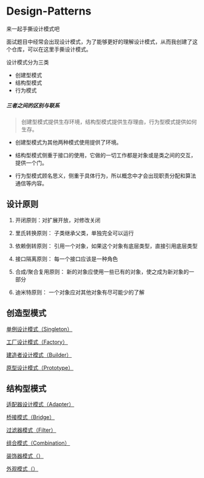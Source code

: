 # Design-Patterns

来一起手撕设计模式吧

面试题目中经常会出现设计模式，为了能够更好的理解设计模式，从而我创建了这个仓库，可以在这里手撕设计模式。

设计模式分为三类

- 创建型模式
- 结构型模式
- 行为模式

##### 三者之间的区别与联系

> 创建型模式提供生存环境，结构型模式提供生存理由，行为型模式提供如何生存。

- 创建型模式为其他两种模式使用提供了环境。

- 结构型模式侧重于接口的使用，它做的一切工作都是对象或是类之间的交互，提供一个门。

- 行为型模式顾名思义，侧重于具体行为，所以概念中才会出现职责分配和算法通信等内容。

## 设计原则

1. 开闭原则：对扩展开放，对修改关闭

2. 里氏转换原则： 子类继承父类，单独完全可以运行

3. 依赖倒转原则： 引用一个对象，如果这个对象有底层类型，直接引用底层类型

4. 接口隔离原则： 每一个接口应该是一种角色

5. 合成/聚合复用原则： 新的对象应使用一些已有的对象，使之成为新对象的一部分

6. 迪米特原则： 一个对象应对其他对象有尽可能少的了解

## 创造型模式

[单例设计模式（Singleton）](https://github.com/SleepingXiaoming/Design-Patterns/blob/main/DesignPatterns/src/Creative/Singleton/%E5%8D%95%E4%BE%8B%E8%AE%BE%E8%AE%A1%E6%A8%A1%E5%BC%8F.md)

[工厂设计模式（Factory）](https://github.com/SleepingXiaoming/Design-Patterns/blob/main/DesignPatterns/src/Creative/Factory/%E5%B7%A5%E5%8E%82%E8%AE%BE%E8%AE%A1%E6%A8%A1%E5%BC%8F.md)

[建造者设计模式（Builder）](https://github.com/SleepingXiaoming/Design-Patterns/blob/main/DesignPatterns/src/Creative/Builder/%E5%BB%BA%E9%80%A0%E8%80%85%E6%A8%A1%E5%BC%8F.md)

[原型设计模式（Prototype）](https://github.com/SleepingXiaoming/Design-Patterns/blob/main/DesignPatterns/src/Creative/Prototype/%E5%8E%9F%E5%9E%8B%E8%AE%BE%E8%AE%A1%E6%A8%A1%E5%BC%8F.md)

## 结构型模式

[适配器设计模式（Adapter）](https://github.com/SleepingXiaoming/Design-Patterns/blob/main/DesignPatterns/src/Structured/Adapter/%E9%80%82%E9%85%8D%E5%99%A8%E8%AE%BE%E8%AE%A1%E6%A8%A1%E5%BC%8F.md)

[桥接模式（Bridge）](https://github.com/SleepingXiaoming/Design-Patterns/blob/main/DesignPatterns/src/Structured/Bridge/%E6%A1%A5%E6%8E%A5%E6%A8%A1%E5%BC%8F.md)

[过滤器模式（Filter）](https://github.com/SleepingXiaoming/Design-Patterns/blob/main/DesignPatterns/src/Structured/Filter/%E8%BF%87%E6%BB%A4%E5%99%A8%E6%A8%A1%E5%BC%8F.md)

[组合模式（Combination）](https://github.com/SleepingXiaoming/Design-Patterns/blob/main/DesignPatterns/src/Structured/Combination/%E7%BB%84%E5%90%88%E6%A8%A1%E5%BC%8F.md)

[装饰器模式（）]()

[外观模式（）]()